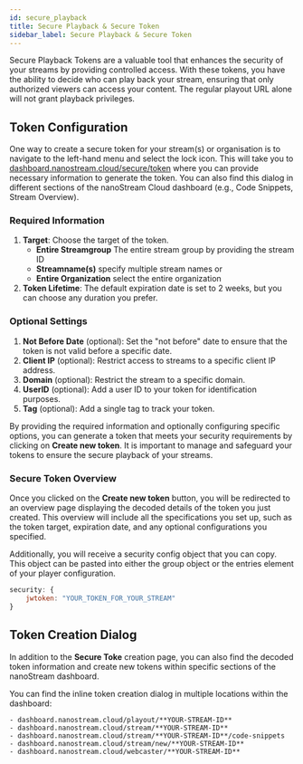 ```yaml
---
id: secure_playback
title: Secure Playback & Secure Token
sidebar_label: Secure Playback & Secure Token
---
```


Secure Playback Tokens are a valuable tool that enhances the security of your streams by providing controlled access. With these tokens, you have the ability to decide who can play back your stream, ensuring that only authorized viewers can access your content. The regular playout URL alone will not grant playback privileges.


## Token Configuration

One way to create a secure token for your stream(s) or organisation is to navigate to the left-hand menu and select the lock icon. This will take you to [dashboard.nanostream.cloud/secure/token](https://dashboard.nanostream.cloud/secure/token) where you can provide necessary information to generate the token. You can also find this dialog in different sections of the nanoStream Cloud dashboard (e.g., Code Snippets, Stream Overview).

### Required Information

1. **Target**: Choose the target of the token.
   - **Entire Streamgroup** The entire stream group by providing the stream ID
   - **Streamname(s)** specify multiple stream names or
   - **Entire Organization** select the entire organization
2. **Token Lifetime**: The default expiration date is set to 2 weeks, but you can choose any duration you prefer.

### Optional Settings

1. **Not Before Date** (optional): Set the "not before" date to ensure that the token is not valid before a specific date.
2. **Client IP** (optional): Restrict access to streams to a specific client IP address.
3. **Domain** (optional): Restrict the stream to a specific domain.
4. **UserID** (optional): Add a user ID to your token for identification purposes.
5. **Tag** (optional): Add a single tag to track your token.

By providing the required information and optionally configuring specific options, you can generate a token that meets your security requirements by clicking on **Create new token**. It is important to manage and safeguard your tokens to ensure the secure playback of your streams.

### Secure Token Overview

Once you clicked on the **Create new token** button, you will be redirected to an overview page displaying the decoded details of the token you just created. This overview will include all the specifications you set up, such as the token target, expiration date, and any optional configurations you specified.

Additionally, you will receive a security config object that you can copy. This object can be pasted into either the group object or the entries element of your player configuration.

```js
security: {
	jwtoken: "YOUR_TOKEN_FOR_YOUR_STREAM"
}
```

## Token Creation Dialog

In addition to the **Secure Toke** creation page, you can also find the decoded token information and create new tokens within specific sections of the nanoStream dashboard. 

You can find the inline token creation dialog in multiple locations within the dashboard:

    - dashboard.nanostream.cloud/playout/**YOUR-STREAM-ID**
    - dashboard.nanostream.cloud/stream/**YOUR-STREAM-ID**
    - dashboard.nanostream.cloud/stream/**YOUR-STREAM-ID**/code-snippets
    - dashboard.nanostream.cloud/stream/new/**YOUR-STREAM-ID**
    - dashboard.nanostream.cloud/webcaster/**YOUR-STREAM-ID**

